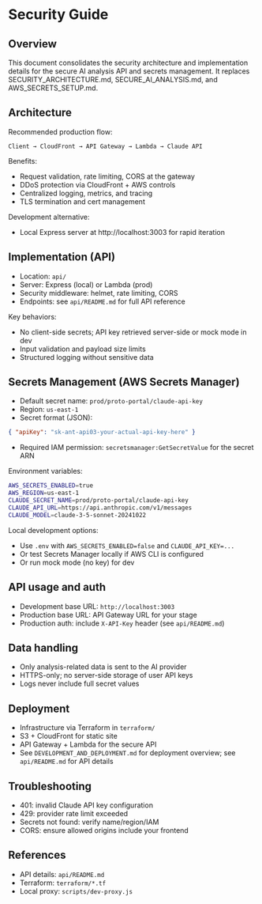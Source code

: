 # Security Guide

## Overview
This document consolidates the security architecture and implementation details for the secure AI analysis API and secrets management. It replaces SECURITY_ARCHITECTURE.md, SECURE_AI_ANALYSIS.md, and AWS_SECRETS_SETUP.md.

## Architecture
Recommended production flow:
```
Client → CloudFront → API Gateway → Lambda → Claude API
```
Benefits:
- Request validation, rate limiting, CORS at the gateway
- DDoS protection via CloudFront + AWS controls
- Centralized logging, metrics, and tracing
- TLS termination and cert management

Development alternative:
- Local Express server at http://localhost:3003 for rapid iteration

## Implementation (API)
- Location: `api/`
- Server: Express (local) or Lambda (prod)
- Security middleware: helmet, rate limiting, CORS
- Endpoints: see `api/README.md` for full API reference

Key behaviors:
- No client-side secrets; API key retrieved server-side or mock mode in dev
- Input validation and payload size limits
- Structured logging without sensitive data

## Secrets Management (AWS Secrets Manager)
- Default secret name: `prod/proto-portal/claude-api-key`
- Region: `us-east-1`
- Secret format (JSON):
```json
{ "apiKey": "sk-ant-api03-your-actual-api-key-here" }
```
- Required IAM permission: `secretsmanager:GetSecretValue` for the secret ARN

Environment variables:
```bash
AWS_SECRETS_ENABLED=true
AWS_REGION=us-east-1
CLAUDE_SECRET_NAME=prod/proto-portal/claude-api-key
CLAUDE_API_URL=https://api.anthropic.com/v1/messages
CLAUDE_MODEL=claude-3-5-sonnet-20241022
```

Local development options:
- Use `.env` with `AWS_SECRETS_ENABLED=false` and `CLAUDE_API_KEY=...`
- Or test Secrets Manager locally if AWS CLI is configured
- Or run mock mode (no key) for dev

## API usage and auth
- Development base URL: `http://localhost:3003`
- Production base URL: API Gateway URL for your stage
- Production auth: include `X-API-Key` header (see `api/README.md`)

## Data handling
- Only analysis-related data is sent to the AI provider
- HTTPS-only; no server-side storage of user API keys
- Logs never include full secret values

## Deployment
- Infrastructure via Terraform in `terraform/`
- S3 + CloudFront for static site
- API Gateway + Lambda for the secure API
- See `DEVELOPMENT_AND_DEPLOYMENT.md` for deployment overview; see `api/README.md` for API details

## Troubleshooting
- 401: invalid Claude API key configuration
- 429: provider rate limit exceeded
- Secrets not found: verify name/region/IAM
- CORS: ensure allowed origins include your frontend

## References
- API details: `api/README.md`
- Terraform: `terraform/*.tf`
- Local proxy: `scripts/dev-proxy.js`
